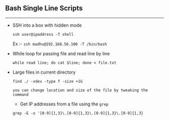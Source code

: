## Bash Single Line Scripts

---

- SSH into a box with hidden mode

  `ssh user@ipaddress -T shell` 

  Ex :- `ssh madhu@192.168.56.100 -T /bin/bash`

- While loop for passing file and read line by line

  `while read line; do cat $line; done < file.txt`
  
- Large files in current directory
  
  `find ./ -xdev -type f -size +1G`
  
  ```
  you can change location and size of the file by tweaking the command
  ```
  - Get IP addresses from a file using the `grep`
  
  `grep -E -o '[0-9]{1,3}\.[0-9]{1,3}\.[0-9]{1,3}\.[0-9]{1,3}`
  
